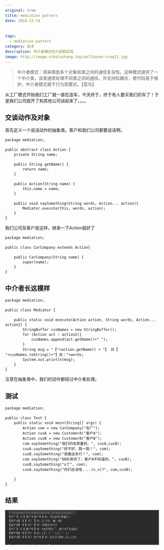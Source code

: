 ```yaml
---
original: true
title: mediation pattern
date: 2018-12-14


tags: 
  - mediation pattern
category: 技术
description: 中介者模式的介绍和实现
image: http://image.nikolazhang.top/wallhaven-nrwq11.jpg
---
```


> 中介者模式：用来降低多个对象和类之间的通信复杂性。这种模式提供了一个中介类，该类通常处理不同类之间的通信，并支持松耦合，使代码易于维护。中介者模式属于行为型模式。【菜鸟】

<!--more-->

从工厂模式开始我们工厂就一直在造车，今天终于，终于有人要买我们的车了！于是我们公司就开了和其他公司谈起来了。。。。

## 交谈动作及对象
首先定义一个说话动作的抽象类。客户和我们公司都要说话啊。
```
package mediation;

public abstract class Action {
    private String name;

    public String getName() {
        return name;
    }

    public Action(String name) {
        this.name = name;
    }

	public void saySomething(String words, Action... action){
        Mediator.execute(this, words, action);
	}
}
```

我们公司及客户是这样，继承一下Action就好了
```
package mediation;

public class CarCompany extends Action{

	public CarCompany(String name) {
		super(name);
	}
}

```

## 中介者长这模样
```
package mediation;

public class Mediator {

	public static void execute(Action action, String words, Action... action2) {
	    StringBuffer cusNames = new StringBuffer();
	    for (Action act : action2){
	        cusNames.append(act.getName()+" ");
        }
	    String msg = "【"+action.getName() + "】 对【 "+cusNames.toString()+"】说："+words;
	    System.out.println(msg);
	}
}

```
注意在抽象类中，我们的动作都经过中介者处理。

## 测试
```
package mediation;

public class Test {
	public static void main(String[] args) {
		Action com = new CarCompany("车厂");
		Action cusA = new CustomerA("客户A");
		Action cusB = new CustomerB("客户B");
		com.saySomething("我们的车质量好。", cusA,cusB);
		cusA.saySomething("好不好，跑一跑！", com);
        cusB.saySomething("我看这车行！", com);
        com.saySomething("88折卖你了，客户A不知道的。", cusB);
        cusB.saySomething("o了", com);
        cusA.saySomething("你们在说啥....(⊙_⊙)?", com,cusB);

    }
}
```

## 结果
![结果](/images/article/181214/res.png)
